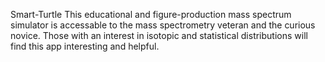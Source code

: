 Smart-Turtle
This educational and figure-production mass spectrum simulator is accessable to the mass spectrometry veteran and the curious novice. Those with an interest in isotopic and statistical distributions will find this app interesting and helpful. 
